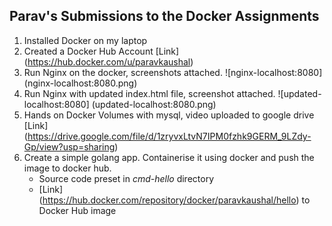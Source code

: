 ## Parav's Submissions to the Docker Assignments

1. Installed Docker on my laptop
2. Created a  Docker Hub Account [Link] (https://hub.docker.com/u/paravkaushal)
3. Run Nginx on the docker, screenshots attached. ![nginx-localhost:8080] (nginx-localhost:8080.png)
4. Run Nginx with updated index.html file, screenshot attached. ![updated-localhost:8080] (updated-localhost:8080.png)
5. Hands on Docker Volumes with mysql, video uploaded to google drive [Link] (https://drive.google.com/file/d/1zryvxLtvN7IPM0fzhk9GERM_9LZdy-Gp/view?usp=sharing)
6. Create a simple golang app. Containerise it using docker and push the image to docker hub.
    - Source code preset in *cmd-hello* directory
    - [Link] (https://hub.docker.com/repository/docker/paravkaushal/hello) to Docker Hub image
